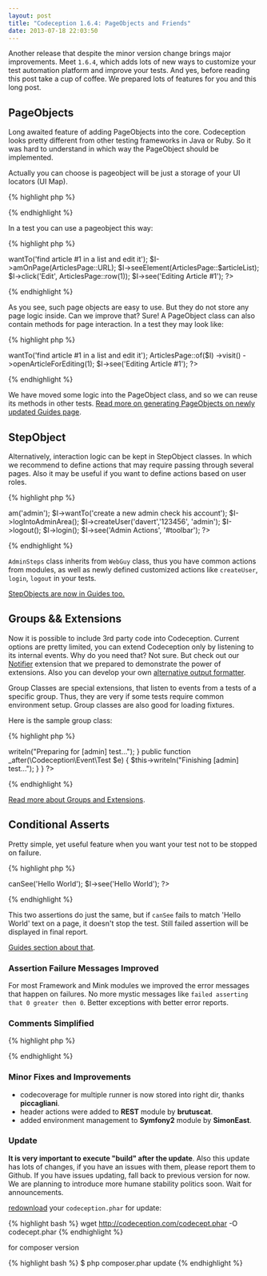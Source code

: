 ```yaml
---
layout: post
title: "Codeception 1.6.4: PageObjects and Friends"
date: 2013-07-18 22:03:50
---
```


Another release that despite the minor version change brings major improvements. Meet `1.6.4`, which adds lots of new ways to customize your test automation platform and improve your tests. And yes, before reading this post take a cup of coffee. We prepared lots of features for you and this long post.

## PageObjects

Long awaited feature of adding PageObjects into the core.
Codeception looks pretty different from other testing frameworks in Java or Ruby.
So it was hard to understand in which way the PageObject should be implemented.

Actually you can choose is pageobject will be just a storage of your UI locators (UI Map).

{% highlight php %}
<?php
class ArticlesPage {

	const URL = '/articles';

	static $articleList = '#list';
	static $newArticleButton = '#toolbar a.new';

	static function row($id)
	{
		return $articleList ." .article-$id";
	}
}
?>
{% endhighlight %}

In a test you can use a pageobject this way:

{% highlight php %}
<?php
$I = new WebGuy($scenario);
$I->wantTo('find article #1 in a list and edit it');
$I->amOnPage(ArticlesPage::URL);
$I->seeElement(ArticlesPage::$articleList);
$I->click('Edit', ArticlesPage::row(1));
$I->see('Editing Article #1');
?>
{% endhighlight %}

As you see, such page objects are easy to use. But they do not store any page logic inside.
Can we improve that? Sure! A PageObject class can also contain methods for page interaction.
In a test they may look like:

{% highlight php %}
<?php
$I = new WebGuy($scenario);
$I->wantTo('find article #1 in a list and edit it');
ArticlesPage::of($I)
	->visit()
	->openArticleForEditing(1);
$I->see('Editing Article #1');
?>
{% endhighlight %}

We have moved some logic into the PageObject class, and so we can reuse its methods in other tests.
[Read more on generating PageObjects on newly updated Guides page](http://codeception.com/docs/07-AdvancedUsage#PageObjects).

## StepObject

Alternatively, interaction logic can be kept in StepObject classes. In which we recommend to define actions that may require passing through several pages. Also it may be useful if you want to define actions based on user roles.

{% highlight php %}
<?php
$I = new WebGuy\AdminSteps($scenario);
$I->am('admin');
$I->wantTo('create a new admin check his account');
$I->logIntoAdminArea();
$I->createUser('davert','123456', 'admin');
$I->logout();
$I->login();
$I->see('Admin Actions', '#toolbar');
?>
{% endhighlight %}

`AdminSteps` class inherits from `WebGuy` class, thus you have common actions from modules, as well as newly defined customized actions like `createUser`, `login`, `logout` in your tests.

[StepObjects are now in Guides too.](http://codeception.com/docs/07-AdvancedUsage#StepObjects)

## Groups && Extensions

Now it is possible to include 3rd party code into Codeception. Current options are pretty limited, you can extend Codeception only by listening to its internal events. Why do you need that? Not sure. But check out our [Notifier](https://github.com/Codeception/Notifier) extension that we prepared to demonstrate the power of extensions. Also you can develop your own [alternative output formatter](https://github.com/Codeception/Codeception/blob/master/tests/data/claypit/tests/_data/MyOutputFormatter.php).

Group Classes are special extensions, that listen to events from a tests of a specific group. Thus, they are very if some tests require common environment setup. Group classes are also good for loading fixtures.

Here is the sample group class:

{% highlight php %}
<?php
class AdminGroup extends \Codeception\Platform\Group {

    static $group = 'admin';

    public function _before(\Codeception\Event\Test $e)
    {
        $this->writeln("Preparing for [admin] test...");
    }

    public function _after(\Codeception\Event\Test $e)
    {
        $this->writeln("Finishing [admin] test...");
    }
}
?>
{% endhighlight %}

[Read more about Groups and Extensions](http://codeception.com/docs/08-Customization#Extension-classes).

## Conditional Asserts

Pretty simple, yet useful feature when you want your test not to be stopped on failure.

{% highlight php %}
<?php
$I->canSee('Hello World');
$I->see('Hello World');
?>
{% endhighlight %}

This two assertions do just the same, but if `canSee` fails to match 'Hello World' text on a page, it doesn't stop the test. Still failed assertion will be displayed in final report.

[Guides section about that](http://codeception.com/docs/04-AcceptanceTests#Conditional-Assertions).

### Assertion Failure Messages Improved

For most Framework and Mink modules we improved the error messages that happen on failures. No more mystic messages like `failed asserting that 0 greater then 0`. Better exceptions with better error reports. 

### Comments Simplified

{% highlight php %}
<?php
$I['comments can be easily added to a test'];
$I['and displayed in output when executed'];
$I['and added to HTML reports'];
$I['pretty cool when you follow BDD or ATDD'];
$I['describe everything in comments and then automate them'];
?>
{% endhighlight %}

### Minor Fixes and Improvements

* codecoverage for multiple runner is now stored into right dir, thanks **piccagliani**.
* header actions were added to **REST** module by **brutuscat**.
* added environment management to **Symfony2** module by **SimonEast**.

### Update

**It is very important to execute "build" after the update**.
Also this update has lots of changes, if you have an issues with them, please report them to Github.
If you have issues updating, fall back to previous version for now.
We are planning to introduce more humane stability politics soon. Wait for announcements.

[redownload](http://codeception.com/thanks.html) your `codeception.phar` for update:

{% highlight bash %}
wget http://codeception.com/codecept.phar -O codecept.phar
{% endhighlight %}

for composer version

{% highlight bash %}
$ php composer.phar update
{% endhighlight %}